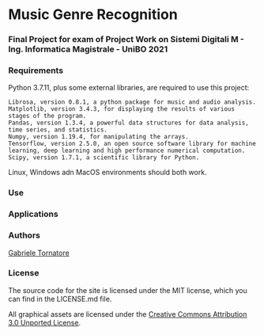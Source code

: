 # Music Genre Recognition

### Final Project for exam of Project Work on Sistemi Digitali M - Ing. Informatica Magistrale - UniBO 2021

### Requirements

Python 3.7.11, plus some external libraries, are required to use this project:
```
Librosa, version 0.8.1, a python package for music and audio analysis.
Matplotlib, version 3.4.3, for displaying the results of various stages of the program.
Pandas, version 1.3.4, a powerful data structures for data analysis, time series, and statistics.
Numpy, version 1.19.4, for manipulating the arrays.
Tensorflow, version 2.5.0, an open source software library for machine learning, deep learning and high performance numerical computation.
Scipy, version 1.7.1, a scientific library for Python.
```
Linux, Windows adn MacOS environments should both work.

### Use

### Applications

### Authors
[Gabriele Tornatore](https://github.com/it9tst)

### License

The source code for the site is licensed under the MIT license, which you can find in
the LICENSE.md file.

All graphical assets are licensed under the
[Creative Commons Attribution 3.0 Unported License](https://creativecommons.org/licenses/by/3.0/).